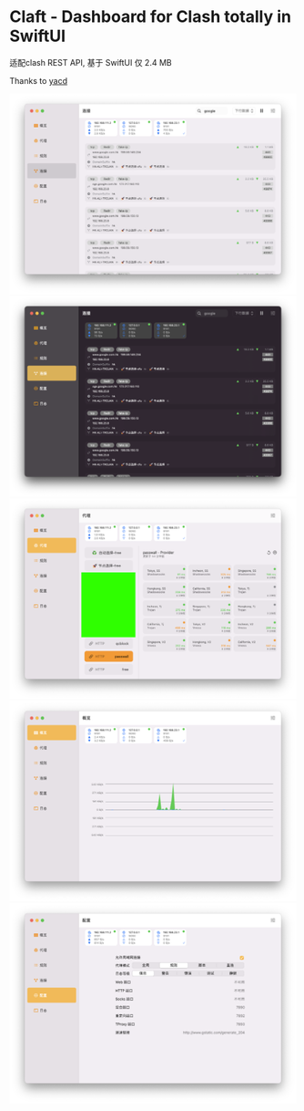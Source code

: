 # Claft - Dashboard for Clash totally in SwiftUI

适配clash REST API, 基于 SwiftUI 仅 2.4 MB

Thanks to [yacd](https://github.com/haishanh/yacd)

![](assets/connections.light.png)
![](assets/connections.dark.png)
![](assets/proxies_o.png)
![](assets/global.png)
![](assets/config.png)
